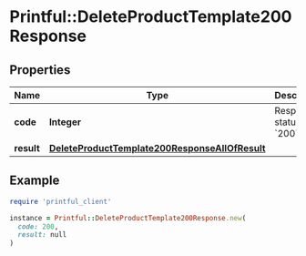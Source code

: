 # Printful::DeleteProductTemplate200Response

## Properties

| Name | Type | Description | Notes |
| ---- | ---- | ----------- | ----- |
| **code** | **Integer** | Response status code &#x60;200&#x60; | [optional] |
| **result** | [**DeleteProductTemplate200ResponseAllOfResult**](DeleteProductTemplate200ResponseAllOfResult.md) |  | [optional] |

## Example

```ruby
require 'printful_client'

instance = Printful::DeleteProductTemplate200Response.new(
  code: 200,
  result: null
)
```

